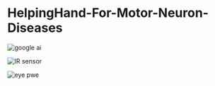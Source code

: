 # HelpingHand-For-Motor-Neuron-Diseases

![google ai](https://github.com/user-attachments/assets/c026d835-f859-4bad-8bb2-9f55a82e1d79)


![IR sensor](https://github.com/user-attachments/assets/9d0f741c-3011-47c4-ac31-c0382bae5a45)

![eye pwe](https://github.com/user-attachments/assets/ef0674e8-3972-4af1-8797-da51ba9cbdc1)
